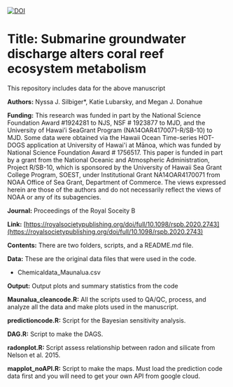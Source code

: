[![DOI](https://zenodo.org/badge/314347218.svg)](https://zenodo.org/badge/latestdoi/314347218)

# Title: Submarine groundwater discharge alters coral reef ecosystem metabolism 

This repository includes data  for the above manuscript

**Authors:** Nyssa J. Silbiger*, Katie Lubarsky, and Megan J. Donahue
 
**Funding:** This research was funded in part by the National Science Foundation Award #1924281 to NJS, NSF # 1923877 to MJD, and the University of Hawai’i SeaGrant Program (NA14OAR4170071-R/SB-10) to MJD. Some data were obtained via the Hawaii Ocean Time-series HOT-DOGS application at University of Hawai'i at Mānoa, which was funded by National Science Foundation Award # 1756517. This paper is funded in part by a grant from the National Oceanic and Atmospheric Administration, Project R/SB-10, which is sponsored by the University of Hawaii Sea Grant College Program, SOEST, under Institutional Grant NA14OAR4170071 from NOAA Office of Sea Grant, Department of Commerce. The views expressed herein are those of the authors and do not necessarily reflect the views of NOAA or any of its subagencies. 
 
**Journal:**  Proceedings of the Royal Soceity B
   
**Link:**  [https://royalsocietypublishing.org/doi/full/10.1098/rspb.2020.2743](https://royalsocietypublishing.org/doi/full/10.1098/rspb.2020.2743)

**Contents:** There are two folders, scripts, and a README.md file.

**Data:** These are the original data files that were used in the code.
* Chemicaldata_Maunalua.csv

**Output:** Output plots and summary statistics from the code
  
**Maunalua_cleancode.R:** All the scripts used to QA/QC, process, and analyze all the data and make plots used in the manuscript.

**predictioncode.R:** Script for the Bayesian sensitivity analysis.

**DAG.R:** Script to make the DAGS.

**radonplot.R:** Script assess relationship between radon and silicate from Nelson et al. 2015.

**mapplot_noAPI.R:** Script to make the maps. Must load the prediction code data first and you will need to get your own API from google cloud. 
